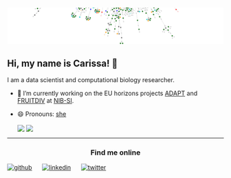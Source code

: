 ![](https://github.com/carissableker/carissableker/blob/master/header-t.png)

## Hi, my name is Carissa! 👋
I am a data scientist and computational biology researcher. 


- 🔭 I’m currently working on the EU horizons projects [ADAPT](https://adapt.univie.ac.at/) and [FRUITDIV](https://ec.europa.eu/info/funding-tenders/opportunities/portal/screen/how-to-participate/org-details/999806840/project/101133964/program/43108390/details) at [NIB-SI](https://github.com/NIB-SI). 
- 😄 Pronouns: [she](https://www.mypronouns.org/she-her) 

  <img align="center" src="https://github-readme-stats-carissableker.vercel.app/api/top-langs/?username=carissableker&count_private=true&show_icons=true&include_all_commits=true&langs_count=10&hide=html,tex&show_icons=true&layout=compact&count_private=true&theme=transparent&bg_color=45,46afbc,bc5346&text_color=020101" />
  <img align="center" src="https://github-readme-stats-carissableker.vercel.app/api?username=carissableker&count_private=true&show_icons=true&theme=transparent&bg_color=315,bc5346,46afbc&text_color=020101" />


---


### <center>Find me online </center>
[<img src='https://cdn.jsdelivr.net/npm/simple-icons@3.0.1/icons/github.svg' alt='github' height='40'>](https://github.com/carissableker) 
&nbsp;&nbsp;&nbsp;&nbsp;
[<img src='https://cdn.jsdelivr.net/npm/simple-icons@3.0.1/icons/linkedin.svg' alt='linkedin' height='40'>](https://www.linkedin.com/in/carissa-bleker/) &nbsp;&nbsp;&nbsp;&nbsp;
[<img src='https://cdn.jsdelivr.net/npm/simple-icons@3.0.1/icons/twitter.svg' alt='twitter' height='40'>](https://twitter.com/BlekerCarissa) &nbsp;&nbsp;&nbsp;&nbsp;
<!-- [<img src='https://github.com/carissableker/carissableker/blob/master/language-black-18dp.svg' alt='website' height='40'>](https://carissableker.github.io/) -->


